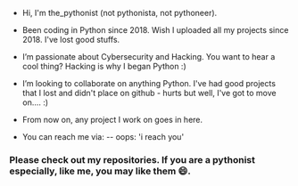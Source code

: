 - Hi, I'm the_pythonist (not pythonista, not pythoneer).

- Been coding in Python since 2018. Wish I uploaded all my projects since 2018. I've lost good stuffs.

- I’m passionate about Cybersecurity and Hacking. You want to hear a cool thing? Hacking is why I began Python :)


- I’m looking to collaborate on anything Python. I've had good projects that I lost and didn't place on github - hurts but well, I've got to move on.... :)

- From now on, any project I work on goes in here. 

- You can reach me via:
-- oops: 'i reach you'

### Please check out my repositories. If you are a pythonist especially, like me, you may like them 😄.

<!---
the-pythonist/the-pythonist is a ✨ special ✨ repository because its `README.md` (this file) appears on your GitHub profile.
You can click the Preview link to take a look at your changes.
--->
